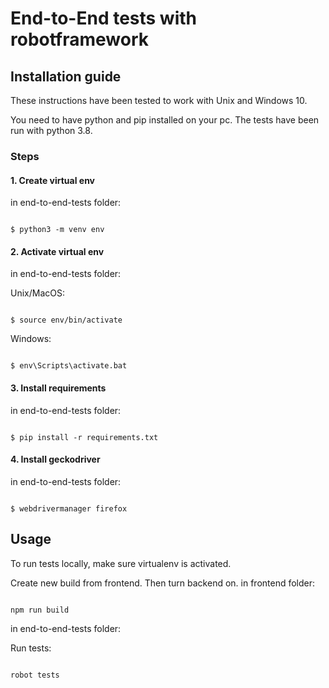 
# End-to-End tests with robotframework

  
  
  

## Installation guide

These instructions have been tested to work with Unix and Windows 10.

  
You need to have python and pip installed on your pc. The tests have been run with python 3.8.


### Steps


#### 1. Create virtual env
in end-to-end-tests folder:
```console

$ python3 -m venv env

```

  
#### 2. Activate virtual env
in end-to-end-tests folder:

Unix/MacOS:

```console

$ source env/bin/activate

```

Windows:

```console

$ env\Scripts\activate.bat

```


#### 3. Install requirements

in end-to-end-tests folder:
```console

$ pip install -r requirements.txt

```


#### 4. Install geckodriver

in end-to-end-tests folder:
```console

$ webdrivermanager firefox

```
 

## Usage

To run tests locally, make sure virtualenv is activated.

Create new build from frontend. Then turn backend on.
in frontend folder:
  ```console

npm run build

```
in end-to-end-tests folder:

Run tests:

```console

robot tests

```
